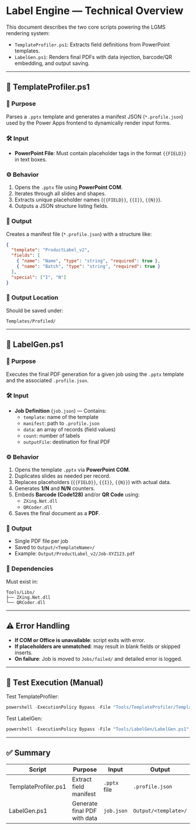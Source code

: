 # Label Engine — Technical Overview

This document describes the two core scripts powering the LGMS rendering system:

- `TemplateProfiler.ps1`: Extracts field definitions from PowerPoint templates.
- `LabelGen.ps1`: Renders final PDFs with data injection, barcode/QR embedding, and output saving.

---

## 🧩 TemplateProfiler.ps1

### 📌 Purpose

Parses a `.pptx` template and generates a manifest JSON (`*.profile.json`) used by the Power Apps frontend to dynamically render input forms.

### 🛠️ Input

- **PowerPoint File**: Must contain placeholder tags in the format `{{FIELD}}` in text boxes.

### ⚙️ Behavior

1. Opens the `.pptx` file using **PowerPoint COM**.
2. Iterates through all slides and shapes.
3. Extracts unique placeholder names (`{{FIELD}}`, `{{I}}`, `{{N}}`).
4. Outputs a JSON structure listing fields.

### 📝 Output

Creates a manifest file (`*.profile.json`) with a structure like:

```json
{
  "template": "ProductLabel_v2",
  "fields": [
    { "name": "Name", "type": "string", "required": true },
    { "name": "Batch", "type": "string", "required": true }
  ],
  "special": ["I", "N"]
}
```

### 📍 Output Location

Should be saved under:

```
Templates/Profiled/
```

---

## 🧩 LabelGen.ps1

### 📌 Purpose

Executes the final PDF generation for a given job using the `.pptx` template and the associated `.profile.json`.

### 🛠️ Input

- **Job Definition** (`job.json`) — Contains:
  - `template`: name of the template
  - `manifest`: path to `.profile.json`
  - `data`: an array of records (field values)
  - `count`: number of labels
  - `outputFile`: destination for final PDF

### ⚙️ Behavior

1. Opens the template `.pptx` via **PowerPoint COM**.
2. Duplicates slides as needed per record.
3. Replaces placeholders (`{{FIELD}}`, `{{I}}`, `{{N}}`) with actual data.
4. Generates **1/N** and **N/N** counters.
5. Embeds **Barcode (Code128)** and/or **QR Code** using:
   - `ZXing.Net.dll`
   - `QRCoder.dll`
6. Saves the final document as a **PDF**.

### 📝 Output

- Single PDF file per job
- Saved to `Output/<TemplateName>/`
- Example: `Output/ProductLabel_v2/Job-XYZ123.pdf`

### 📂 Dependencies

Must exist in:

```
Tools/Libs/
├── ZXing.Net.dll
└── QRCoder.dll
```

---

## ⚠️ Error Handling

- **If COM or Office is unavailable**: script exits with error.
- **If placeholders are unmatched**: may result in blank fields or skipped inserts.
- **On failure**: Job is moved to `Jobs/failed/` and detailed error is logged.

---

## 🧪 Test Execution (Manual)

Test TemplateProfiler:

```powershell
powershell -ExecutionPolicy Bypass -File "Tools/TemplateProfiler/TemplateProfiler.ps1" -Input "Templates/Raw/ProductLabel.pptx" -Output "Templates/Profiled/ProductLabel.profile.json"
```

Test LabelGen:

```powershell
powershell -ExecutionPolicy Bypass -File "Tools/LabelGen/LabelGen.ps1" -Job "Jobs/incoming/abc123/job.json"
```

---

## ✅ Summary

| Script               | Purpose                      | Input           | Output                |
|---------------------|------------------------------|------------------|------------------------|
| TemplateProfiler.ps1| Extract field manifest        | `.pptx` file     | `.profile.json`       |
| LabelGen.ps1        | Generate final PDF with data  | `job.json`       | `Output/<template>/`  |
